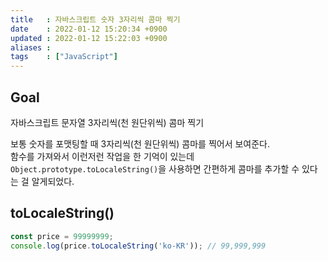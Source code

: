 ```yaml
---
title   : 자바스크립트 숫자 3자리씩 콤마 찍기 
date    : 2022-01-12 15:20:34 +0900
updated : 2022-01-12 15:22:03 +0900
aliases : 
tags    : ["JavaScript"]
---
```

## Goal
자바스크립트 문자열 3자리씩(천 원단위씩) 콤마 찍기

보통 숫자를 포맷팅할 때 3자리씩(천 원단위씩) 콤마를 찍어서 보여준다.  
함수를 가져와서 이런저런 작업을 한 기억이 있는데 `Object.prototype.toLocaleString()`을 사용하면 간편하게 콤마를 추가할 수 있다는 걸 알게되었다.

## toLocaleString()
```javascript
const price = 99999999;
console.log(price.toLocaleString('ko-KR')); // 99,999,999
```